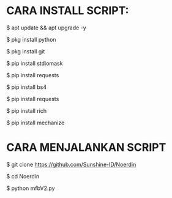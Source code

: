 # CARA INSTALL SCRIPT:
$ apt update && apt upgrade -y

$ pkg install python

$ pkg install git

$ pip install stdiomask

$ pip install requests

$ pip install bs4

$ pip install requests

$ pip install rich

$ pip install mechanize

# CARA MENJALANKAN SCRIPT

$ git clone https://github.com/Sunshine-ID/Noerdin

$ cd Noerdin

$ python mfbV2.py
